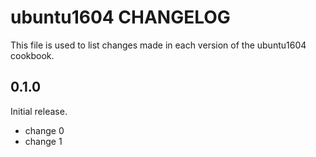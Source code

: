 # ubuntu1604 CHANGELOG

This file is used to list changes made in each version of the ubuntu1604 cookbook.

## 0.1.0

Initial release.

- change 0
- change 1
